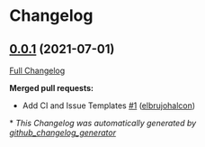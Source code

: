 # Changelog

## [0.0.1](https://github.com/AdRoll/rebar3_depup/tree/0.0.1) (2021-07-01)

[Full Changelog](https://github.com/AdRoll/rebar3_depup/compare/c12f6766ce8bb69cd7ade3cf99bff5ad22bc0912...0.0.1)

**Merged pull requests:**

- Add CI and Issue Templates [\#1](https://github.com/AdRoll/rebar3_depup/pull/1) ([elbrujohalcon](https://github.com/elbrujohalcon))



\* *This Changelog was automatically generated by [github_changelog_generator](https://github.com/github-changelog-generator/github-changelog-generator)*
